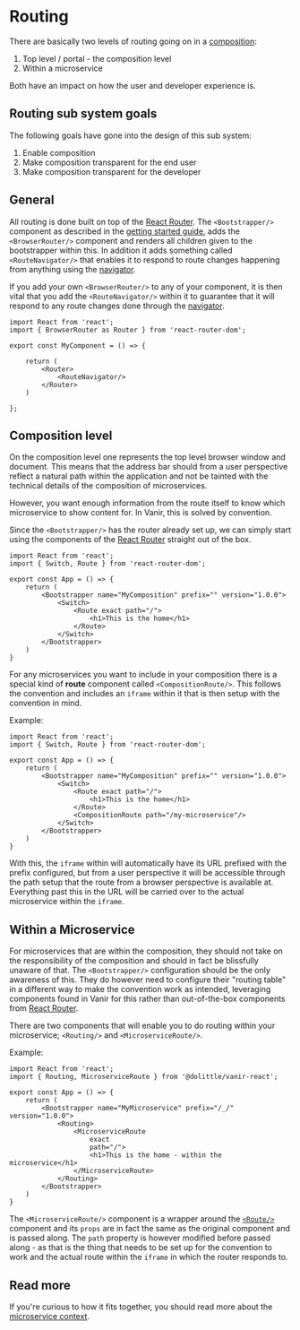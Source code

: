 # Routing

There are basically two levels of routing going on in a [composition](../composition.md):

1. Top level / portal - the composition level
2. Within a microservice

Both have an impact on how the user and developer experience is.

## Routing sub system goals

The following goals have gone into the design of this sub system:

1. Enable composition
2. Make composition transparent for the end user
3. Make composition transparent for the developer

## General

All routing is done built on top of the [React Router](https://reactrouter.com).
The `<Bootstrapper/>` component as described in the [getting started guide](./getting-started.md), adds
the `<BrowserRouter/>` component and renders all children given to the bootstrapper within this.
In addition it adds something called `<RouteNavigator/>` that enables it to respond to route changes
happening from anything using the [navigator](../navigator.md).

If you add your own `<BrowserRouter/>` to any of your component, it is then vital that you add the
`<RouteNavigator/>` within it to guarantee that it will respond to any route changes done through
the [navigator](../navigator.md).

```tsx
import React from 'react';
import { BrowserRouter as Router } from 'react-router-dom';

export const MyComponent = () => {

    return (
        <Router>
            <RouteNavigator/>
        </Router>
    )

};
```

## Composition level

On the composition level one represents the top level browser window and document. This means
that the address bar should from a user perspective reflect a natural path within the application
and not be tainted with the technical details of the composition of microservices.

However, you want enough information from the route itself to know which microservice to show
content for. In Vanir, this is solved by convention.

Since the `<Bootstrapper/>` has the router already set up, we can simply start using the components
of the [React Router](https://reactrouter.com) straight out of the box.

```tsx
import React from 'react';
import { Switch, Route } from 'react-router-dom';

export const App = () => {
    return (
        <Bootstrapper name="MyComposition" prefix="" version="1.0.0">
            <Switch>
                <Route exact path="/">
                    <h1>This is the home</h1>
                </Route>
            </Switch>
        </Bootstrapper>
    )
}
```

For any microservices you want to include in your composition there is a special kind of **route** component
called `<CompositionRoute/>`. This follows the convention and includes an `iframe` within it that is then setup
with the convention in mind.

Example:

```tsx
import React from 'react';
import { Switch, Route } from 'react-router-dom';

export const App = () => {
    return (
        <Bootstrapper name="MyComposition" prefix="" version="1.0.0">
            <Switch>
                <Route exact path="/">
                    <h1>This is the home</h1>
                </Route>
                <CompositionRoute path="/my-microservice"/>
            </Switch>
        </Bootstrapper>
    )
}
```

With this, the `iframe` within will automatically have its URL prefixed with the prefix configured, but from
a user perspective it will be accessible through the path setup that the route from a browser perspective is
available at. Everything past this in the URL will be carried over to the actual microservice within the `iframe`.

## Within a Microservice

For microservices that are within the composition, they should not take on the responsibility of the composition and
should in fact be blissfully unaware of that. The `<Bootstrapper/>` configuration should be the only awareness of this.
They do however need to configure their "routing table" in a different way to make the convention work as intended,
leveraging components found in Vanir for this rather than out-of-the-box components from [React Router](https://reactrouter.com).

There are two components that will enable you to do routing within your microservice; `<Routing/>` and `<MicroserviceRoute/>`.

Example:

```tsx
import React from 'react';
import { Routing, MicroserviceRoute } from '@dolittle/vanir-react';

export const App = () => {
    return (
        <Bootstrapper name="MyMicroservice" prefix="/_/" version="1.0.0">
            <Routing>
                <MicroserviceRoute
                    exact
                    path="/">
                    <h1>This is the home - within the microservice</h1>
                </MicroserviceRoute>
            </Routing>
        </Bootstrapper>
    )
}
```

The `<MicroserviceRoute/>` component is a wrapper around the [`<Route/>`](https://reactrouter.com/web/api/Route) component
and its `props` are in fact the same as the original component and is passed along. The `path` property is however
modified before passed along - as that is the thing that needs to be set up for the convention to work and the actual
route within the `iframe` in which the router responds to.

## Read more

If you're curious to how it fits together, you should read more about the [microservice context](./microservice-context.md).
